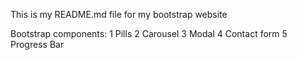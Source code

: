 This is my README.md file for my bootstrap website

Bootstrap components: 1 Pills 2 Carousel 3 Modal 4 Contact form 5 Progress Bar